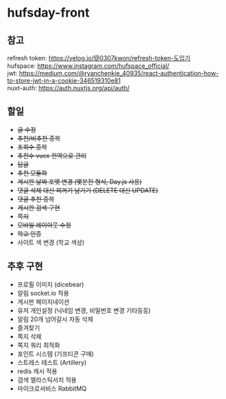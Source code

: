 # hufsday-front

## 참고

refresh token: https://velog.io/@0307kwon/refresh-token-도입기  
hufspace: https://www.instagram.com/hufspace_official/  
jwt: https://medium.com/@ryanchenkie_40935/react-authentication-how-to-store-jwt-in-a-cookie-346519310e81  
nuxt-auth: https://auth.nuxtjs.org/api/auth/

## 할일

- ~~글 수정~~
- ~~추천/비추천 중복~~
- ~~조회수 중복~~
- ~~추천수 vuex 전역으로 관리~~
- ~~답글~~
- ~~추천 모듈화~~
- ~~게시판 날짜 포맷 변경 (몇분전 형식, Day.js 사용)~~
- ~~댓글 삭제 대신 찌꺼기 남기기 (DELETE 대신 UPDATE)~~
- ~~댓글 추천 중복~~
- ~~게시판 검색 구현~~
- ~~쪽지~~
- ~~모바일 레이아웃 수정~~
- ~~학교 인증~~
- 사이트 색 변경 (학교 색상)

## 추후 구현

- 프로필 이미지 (dicebear)
- 알림 socket.io 적용
- 게시판 페이지네이션
- 유저 개인설정 (닉네임 변경, 비밀번호 변경 기타등등)
- 알림 20개 넘어갈시 자동 삭제
- 즐겨찾기
- 쪽지 삭제
- 쪽지 쿼리 최적화
- 포인트 시스템 (기프티콘 구매)
- 스트레스 테스트 (Artillery)
- redis 캐시 적용
- 검색 엘라스틱서치 적용
- 마이크로서비스 RabbitMQ
